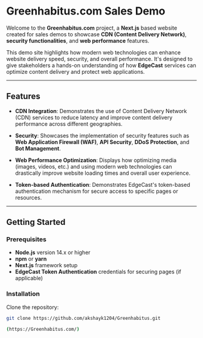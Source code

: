 


# Greenhabitus.com Sales Demo

Welcome to the **Greenhabitus.com** project, a **Next.js** based website created for sales demos to showcase **CDN (Content Delivery Network)**, **security functionalities**, and **web performance** features.

This demo site highlights how modern web technologies can enhance website delivery speed, security, and overall performance. It's designed to give stakeholders a hands-on understanding of how **EdgeCast** services can optimize content delivery and protect web applications.

---

## Features

- **CDN Integration**: Demonstrates the use of Content Delivery Network (CDN) services to reduce latency and improve content delivery performance across different geographies.
  
- **Security**: Showcases the implementation of security features such as **Web Application Firewall (WAF)**, **API Security**, **DDoS Protection**, and **Bot Management**.
  
- **Web Performance Optimization**: Displays how optimizing media (images, videos, etc.) and using modern web technologies can drastically improve website loading times and overall user experience.
  
- **Token-based Authentication**: Demonstrates EdgeCast's token-based authentication mechanism for secure access to specific pages or resources.

---

## Getting Started

### Prerequisites

- **Node.js** version 14.x or higher
- **npm** or **yarn**
- **Next.js** framework setup
- **EdgeCast Token Authentication** credentials for securing pages (if applicable)

### Installation

Clone the repository:
   ```bash
   git clone https://github.com/akshayk1204/Greenhabitus.git

(https://Greenhabitus.com/)
